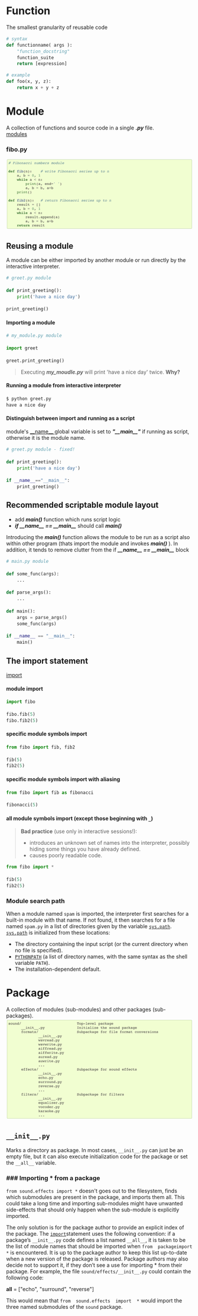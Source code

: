 # Function
The smallest granularity of reusable code
```python
# syntax
def functionname( args ):
    "function_docstring"
    function_suite
    return [expression]
```
```python
# example
def foo(x, y, z):
    return x + y + z
```
# Module
A collection of functions and source code in a single ***.py*** file.  
[modules](https://docs.python.org/3/tutorial/modules.html#modules)  
 ### fibo.py
![](/images/p14-1.png)
## Reusing a module
A module can be either imported by another module or run directly by the interactive interpreter.
```python
# greet.py module

def print_greeting():
    print('have a nice day')

print_greeting()
```
#### Importing a module
```python
# my_module.py module

import greet

greet.print_greeting()
```

> Executing ***my_moudle.py*** will print 'have a nice day' twice. **Why?**

#### Running a module from interactive interpreter
```cmd
$ python greet.py
have a nice day
```
#### Distinguish between import and running as a script
module's [\_\_name\_\_ ](https://docs.python.org/3/library/__main__.html) global variable is set to ***"\_\_main\_\_"*** if running as script, otherwise it is the module name.
```python
# greet.py module - fixed!

def print_greeting():
    print('have a nice day')

if __name__=="__main__":
    print_greeting()
```
## Recommended scriptable module layout

 - add ***main()*** function which runs script logic
 - ***if \_\_name\_\_ == \_\_main\_\_*** should call ***main()***  
 
Introducing the ***main()*** function allows the module to be run as a script also within other program (thats import the module and invokes ***main()*** ). In addition, it tends to remove clutter from the if ***\_\_name\_\_ == \_\_main\_\_*** block

```python
# main.py module

def some_func(args):
    ...

def parse_args():
    ...

def main():
    args = parse_args()
    some_func(args)

if __name__ == "__main__":
    main()
```
## The import statement
[import](https://docs.python.org/3/reference/simple_stmts.html#import)
#### module import
```python
import fibo

fibo.fib(5)
fibo.fib2(5)
```
#### specific module symbols import
```python
from fibo import fib, fib2

fib(5)
fib2(5)
```
#### specific module symbols import with aliasing
```python
from fibo import fib as fibonacci

fibonacci(5)
```
#### all module symbols import (except those beginning with `_`)

> **Bad practice** (use only in interactive sessions!): 
> - introduces an unknown set of names into the interpreter, possibly hiding some things you have already defined.
> - causes poorly readable code.

```python
from fibo import *

fib(5)
fib2(5)
```
### Module search path
When a module named  `spam`  is imported, the interpreter first searches for a built-in module with that name. If not found, it then searches for a file named  `spam.py`  in a list of directories given by the variable  [`sys.path`](https://docs.python.org/3/library/sys.html#sys.path "sys.path").  [`sys.path`](https://docs.python.org/3/library/sys.html#sys.path "sys.path")  is initialized from these locations:

-   The directory containing the input script (or the current directory when no file is specified).
-   [`PYTHONPATH`](https://docs.python.org/3/using/cmdline.html#envvar-PYTHONPATH)  (a list of directory names, with the same syntax as the shell variable  `PATH`).
-   The installation-dependent default.
# Package
A collection of modules (sub-modules) and other packages (sub-packages).
![](/images/p14-2.png)
## `__init__.py`
Marks a directory as package.
In most cases, `__init__.py` can just be an empty file, but it can also execute initialization code for the package or set the `__all__` variable.
### ### Importing * from a package
`from sound.effects import *` doesn't goes out to the filesystem, finds which submodules are present in the package, and imports them all. This could take a long time and importing sub-modules might have unwanted side-effects that should only happen when the sub-module is explicitly imported.

The only solution is for the package author to provide an explicit index of the package. The  [`import`](https://docs.python.org/3/reference/simple_stmts.html#import)statement uses the following convention: if a package’s  `__init__.py`  code defines a list named  `__all__`, it is taken to be the list of module names that should be imported when  `from  packageimport  *`  is encountered. It is up to the package author to keep this list up-to-date when a new version of the package is released. Package authors may also decide not to support it, if they don’t see a use for importing * from their package. For example, the file  `sound/effects/__init__.py`  could contain the following code:

__all__ = ["echo", "surround", "reverse"]

This would mean that  `from  sound.effects  import  *`  would import the three named submodules of the  `sound`  package.
<!--stackedit_data:
eyJoaXN0b3J5IjpbNzIzODgxMDAxLDQ3MDE4OTUzMCwxNDU3MD
k2MjEsMjY3OTcxNjE4LDEwOTY1NTE2NTksNjU2NjgzNzcsLTIw
MzMzMTcxNDQsMTQ0NDQ3NzU2NywxMDEyOTgzNTk2XX0=
-->